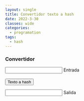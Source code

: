 ```yaml
---
layout: single
title: Convertidor texto a hash
date: 2022-3-30
classes: wide
categories:
  - programation
tags:
  - hash
---
```


### Convertidor

<script src="/assets/scripts/converter.js"></script>
<link rel="stylesheet" href="/assets/css/converter.css">
<div class="group" style="margin-top:1.5vw">
    <input id="input" required="" type="text" class="input">
    <span class="highlight"></span>
    <span class="bar"></span>
    <label>Entrada</label>
</div>
<br>
<button onclick="convert_t_hash()" class="btn">Texto a hash</button>
<div class="group" style="margin-top:1.5vw">
    <input id="output" required="" type="text" class="input">
    <span class="highlight"></span>
    <span class="bar"></span>
    <label>Salida</label>
  </div>
